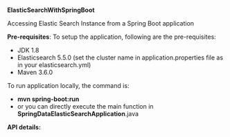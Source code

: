 **ElasticSearchWithSpringBoot**

Accessing Elastic Search Instance from a Spring Boot application

**Pre-requisites**: 
To setup the application, following are the pre-requisites:
- JDK 1.8
- Elasticsearch 5.5.0 (set the cluster name in application.properties file as in your elasticsearch.yml)
- Maven 3.6.0

To run application locally, the command is:
- **mvn spring-boot:run**
- or you can directly execute the main function in **SpringDataElasticSearchApplication**.java

**API details:**
